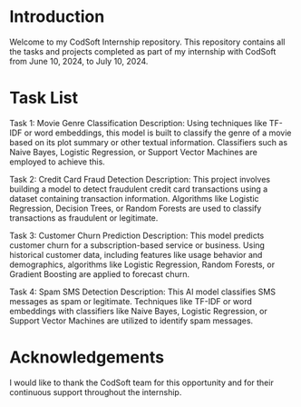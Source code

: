 # Introduction
Welcome to my CodSoft Internship repository. This repository contains all the tasks and projects completed as part of my internship with CodSoft from June 10, 2024, to July 10, 2024.

# Task List
 Task 1: Movie Genre Classification
  Description: 
  Using techniques like TF-IDF or word embeddings, this model is built to classify the genre of a movie based on its plot summary or other textual information. Classifiers such as Naive Bayes, Logistic Regression, or Support Vector Machines are employed to achieve this.
  
 Task 2: Credit Card Fraud Detection
  Description: 
  This project involves building a model to detect fraudulent credit card transactions using a dataset containing transaction information. Algorithms like Logistic Regression, Decision Trees, or Random Forests are used to classify transactions as fraudulent or legitimate.
  
 Task 3: Customer Churn Prediction
  Description: 
  This model predicts customer churn for a subscription-based service or business. Using historical customer data, including features like usage behavior and demographics, algorithms like Logistic Regression, Random Forests, or Gradient Boosting are applied to forecast churn.
  
 Task 4: Spam SMS Detection
  Description: This AI model classifies SMS messages as spam or legitimate. Techniques like TF-IDF or word embeddings with classifiers like Naive Bayes, Logistic Regression, or Support Vector Machines are utilized to identify spam messages.

# Acknowledgements
I would like to thank the CodSoft team for this opportunity and for their continuous support throughout the internship.

